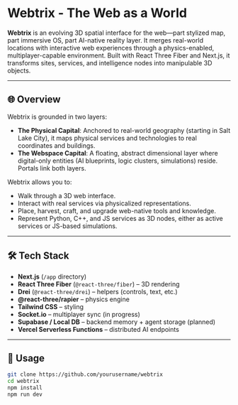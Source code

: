 # Webtrix - The Web as a World

**Webtrix** is an evolving 3D spatial interface for the web—part stylized map, part immersive OS, part AI-native reality layer. It merges real-world locations with interactive web experiences through a physics-enabled, multiplayer-capable environment. Built with React Three Fiber and Next.js, it transforms sites, services, and intelligence nodes into manipulable 3D objects.

---

## 🌐 Overview

Webtrix is grounded in two layers:

- **The Physical Capital**: Anchored to real-world geography (starting in Salt Lake City), it maps physical services and technologies to real coordinates and buildings.
- **The Webspace Capital**: A floating, abstract dimensional layer where digital-only entities (AI blueprints, logic clusters, simulations) reside. Portals link both layers.

Webtrix allows you to:

- Walk through a 3D web interface.
- Interact with real services via physicalized representations.
- Place, harvest, craft, and upgrade web-native tools and knowledge.
- Represent Python, C++, and JS services as 3D nodes, either as active services or JS-based simulations.

---

## 🛠️ Tech Stack

- **Next.js** (`/app` directory)
- **React Three Fiber** (`@react-three/fiber`) – 3D rendering
- **Drei** (`@react-three/drei`) – helpers (controls, text, etc.)
- **@react-three/rapier** – physics engine
- **Tailwind CSS** – styling
- **Socket.io** – multiplayer sync (in progress)
- **Supabase / Local DB** – backend memory + agent storage (planned)
- **Vercel Serverless Functions** – distributed AI endpoints

---

## 🚀 Usage

```bash
git clone https://github.com/yourusername/webtrix
cd webtrix
npm install
npm run dev
